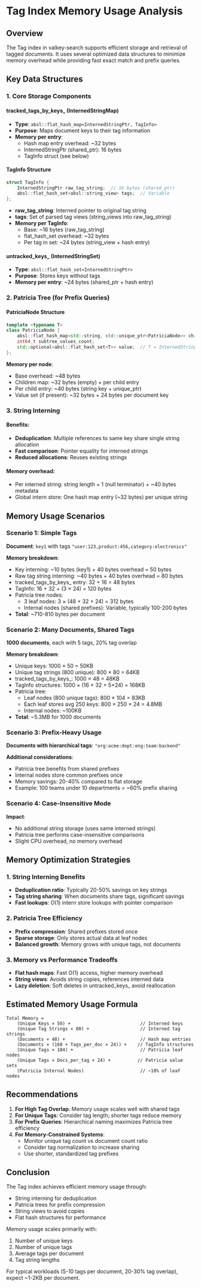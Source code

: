 # Tag Index Memory Usage Analysis

## Overview

The Tag index in valkey-search supports efficient storage and retrieval of tagged documents. It uses several optimized data structures to minimize memory overhead while providing fast exact match and prefix queries.

## Key Data Structures

### 1. Core Storage Components

#### tracked_tags_by_keys_ (InternedStringMap<TagInfo>)
- **Type**: `absl::flat_hash_map<InternedStringPtr, TagInfo>`
- **Purpose**: Maps document keys to their tag information
- **Memory per entry**: 
  - Hash map entry overhead: ~32 bytes
  - InternedStringPtr (shared_ptr): 16 bytes
  - TagInfo struct (see below)

#### TagInfo Structure
```cpp
struct TagInfo {
    InternedStringPtr raw_tag_string;  // 16 bytes (shared_ptr)
    absl::flat_hash_set<absl::string_view> tags;  // Variable
};
```
- **raw_tag_string**: Interned pointer to original tag string
- **tags**: Set of parsed tag views (string_views into raw_tag_string)
- **Memory per TagInfo**: 
  - Base: ~16 bytes (raw_tag_string)
  - flat_hash_set overhead: ~32 bytes
  - Per tag in set: ~24 bytes (string_view + hash entry)

#### untracked_keys_ (InternedStringSet)
- **Type**: `absl::flat_hash_set<InternedStringPtr>`
- **Purpose**: Stores keys without tags
- **Memory per entry**: ~24 bytes (shared_ptr + hash entry)

### 2. Patricia Tree (for Prefix Queries)

#### PatriciaNode Structure
```cpp
template <typename T>
class PatriciaNode {
    absl::flat_hash_map<std::string, std::unique_ptr<PatriciaNode>> children;
    int64_t subtree_values_count;
    std::optional<absl::flat_hash_set<T>> value;  // T = InternedStringPtr
};
```

**Memory per node**:
- Base overhead: ~48 bytes
- Children map: ~32 bytes (empty) + per child entry
- Per child entry: ~40 bytes (string key + unique_ptr)
- Value set (if present): ~32 bytes + 24 bytes per document key

### 3. String Interning

#### Benefits:
- **Deduplication**: Multiple references to same key share single string allocation
- **Fast comparison**: Pointer equality for interned strings
- **Reduced allocations**: Reuses existing strings

#### Memory overhead:
- Per interned string: string length + 1 (null terminator) + ~40 bytes metadata
- Global intern store: One hash map entry (~32 bytes) per unique string

## Memory Usage Scenarios

### Scenario 1: Simple Tags
**Document**: `key1` with tags `"user:123,product:456,category:electronics"`

**Memory breakdown**:
- Key interning: ~10 bytes (key1) + 40 bytes overhead = 50 bytes
- Raw tag string interning: ~40 bytes + 40 bytes overhead = 80 bytes
- tracked_tags_by_keys_ entry: 32 + 16 = 48 bytes
- TagInfo: 16 + 32 + (3 × 24) = 120 bytes
- Patricia tree nodes: 
  - 3 leaf nodes: 3 × (48 + 32 + 24) = 312 bytes
  - Internal nodes (shared prefixes): Variable, typically 100-200 bytes
- **Total**: ~710-810 bytes per document

### Scenario 2: Many Documents, Shared Tags
**1000 documents**, each with 5 tags, 20% tag overlap

**Memory breakdown**:
- Unique keys: 1000 × 50 = 50KB
- Unique tag strings (800 unique): 800 × 80 = 64KB
- tracked_tags_by_keys_: 1000 × 48 = 48KB
- TagInfo structures: 1000 × (16 + 32 + 5×24) = 168KB
- Patricia tree:
  - Leaf nodes (800 unique tags): 800 × 104 = 83KB
  - Each leaf stores avg 250 keys: 800 × 250 × 24 = 4.8MB
  - Internal nodes: ~100KB
- **Total**: ~5.3MB for 1000 documents

### Scenario 3: Prefix-Heavy Usage
**Documents with hierarchical tags**: `"org:acme:dept:eng:team:backend"`

**Additional considerations**:
- Patricia tree benefits from shared prefixes
- Internal nodes store common prefixes once
- Memory savings: 20-40% compared to flat storage
- Example: 100 teams under 10 departments = ~60% prefix sharing

### Scenario 4: Case-Insensitive Mode
**Impact**:
- No additional string storage (uses same interned strings)
- Patricia tree performs case-insensitive comparisons
- Slight CPU overhead, no memory overhead

## Memory Optimization Strategies

### 1. String Interning Benefits
- **Deduplication ratio**: Typically 20-50% savings on key strings
- **Tag string sharing**: When documents share tags, significant savings
- **Fast lookups**: O(1) intern store lookups with pointer comparison

### 2. Patricia Tree Efficiency
- **Prefix compression**: Shared prefixes stored once
- **Sparse storage**: Only stores actual data at leaf nodes
- **Balanced growth**: Memory grows with unique tags, not documents

### 3. Memory vs Performance Tradeoffs
- **Flat hash maps**: Fast O(1) access, higher memory overhead
- **String views**: Avoids string copies, references interned data
- **Lazy deletion**: Soft deletes in untracked_keys_ avoid reallocation

## Estimated Memory Usage Formula

```
Total Memory = 
    (Unique Keys × 50) +                          // Interned keys
    (Unique Tag Strings × 80) +                   // Interned tag strings  
    (Documents × 48) +                            // Hash map entries
    (Documents × (168 + Tags_per_doc × 24)) +    // TagInfo structures
    (Unique Tags × 104) +                         // Patricia leaf nodes
    (Unique Tags × Docs_per_tag × 24) +          // Patricia value sets
    (Patricia Internal Nodes)                     // ~10% of leaf nodes
```

## Recommendations

1. **For High Tag Overlap**: Memory usage scales well with shared tags
2. **For Unique Tags**: Consider tag length; shorter tags reduce memory
3. **For Prefix Queries**: Hierarchical naming maximizes Patricia tree efficiency
4. **For Memory-Constrained Systems**: 
   - Monitor unique tag count vs document count ratio
   - Consider tag normalization to increase sharing
   - Use shorter, standardized tag prefixes

## Conclusion

The Tag index achieves efficient memory usage through:
- String interning for deduplication
- Patricia trees for prefix compression  
- String views to avoid copies
- Flat hash structures for performance

Memory usage scales primarily with:
1. Number of unique keys
2. Number of unique tags
3. Average tags per document
4. Tag string lengths

For typical workloads (5-10 tags per document, 20-30% tag overlap), expect ~1-2KB per document.